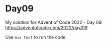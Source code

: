 # Day09

My solution for Advent of Code 2022 - Day 09: https://adventofcode.com/2022/day/09

Use `mix test` to run the code.

